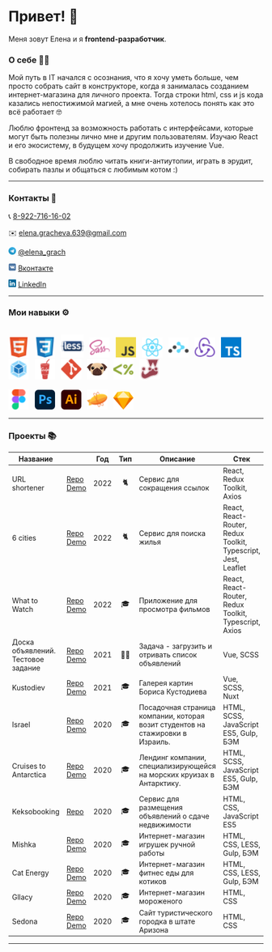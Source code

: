 <h1>Привет! 👋</h1>

Меня зовут Елена и я **frontend-разработчик**.

### О себе 👩‍💻

Мой путь в IT начался с осознания, что я хочу уметь больше, чем просто собрать сайт в конструкторе, когда я занималась созданием интернет-магазина для личного проекта. Тогда строки html, css и js кода казались непостижимой магией, а мне очень хотелось понять как это всё работает 🤓

Люблю фронтенд за возможность работать с интерфейсами, которые могут быть полезны лично мне и другим пользователям. Изучаю React и его экосистему, в будущем хочу продолжить изучение Vue.

В свободное время люблю читать книги-антиутопии, играть в эрудит, собирать пазлы и общаться с любимым котом :)

<hr />

### Контакты  💬
<p>📞 <a href='tel:89227161602'>8-922-716-16-02</a> </p>
<p>✉️ <a href='mailto:elena.gracheva.639@gmail.com'>elena.gracheva.639@gmail.com</a> </p>
<p><img src='img/icons/Telegram.svg' title='Telegram' alt='Telegram' width='15'> <a href='https://t.me/elena_grach'>@elena_grach</a></p>
<p><img src='img/icons/VK.svg' title='VK' alt='VK' width='15'> <a href='https://vk.me/elhane'>Вконтакте</a></p>
<p><img src='img/icons/LinkedIn.svg' title='LinkedIn' alt='LinkedIn' width='15'> <a href='https://www.linkedin.com/in/elena-gracheva-b21917215'>LinkedIn</a></p>

<hr />

### Мои навыки ⚙️
<div>
    <br/>
    <img src='img/icons/HTML.svg' title='HTML' alt='HTML' width='40'>&nbsp;&nbsp;
    <img src='img/icons/CSS.svg' title='CSS' alt='CSS' width='40'>&nbsp;&nbsp;
    <img src='img/icons/Less.svg' title='Less' alt='Less' width='45'>&nbsp;&nbsp;
    <img src='img/icons/SASS.svg' title='SASS / SCSS' alt='SASS / SCSS' width='40'>&nbsp;&nbsp;
    <img src='img/icons/Javascript.svg' title='JavaScript' alt='JavaScript' width='40'>&nbsp;&nbsp;
    <img src='img/icons/React.svg' title='React' alt='React' width='40'>&nbsp;&nbsp;
    <img src='img/icons/React-Router.svg' title='React Router' alt='React Router' width='40'>&nbsp;&nbsp;
    <img src='img/icons/Redux.svg' title='Redux' alt='Redux' width='40'>&nbsp;&nbsp;
    <img src='img/icons/Typescript.svg' title='TypeScript' alt='TypeScript' width='40'>&nbsp;
    <img src='img/icons/Webpack.svg' title='Webpack' alt='Webpack' width='40'>&nbsp;&nbsp;
    <img src='img/icons/Gulp.svg' title='Gulp' alt='Gulp' width='40'>&nbsp;&nbsp;
    <img src='img/icons/Git.svg' title='Git' alt='Git' width='40'>&nbsp;&nbsp;
    <img src='img/icons/PUG.svg' title='PUG' alt='PUG' width='40'>&nbsp;&nbsp;
    <img src='img/icons/EJS.svg' title='EJS' alt='EJS' width='40'>&nbsp;&nbsp;
    <img src='img/icons/Jest.svg' title='Jest' alt='Jest' width='40'>&nbsp;&nbsp;
    <br/><br/>
    <img src='img/icons/Figma.svg' title='Figma' alt='Figma' width='40'>&nbsp;&nbsp;
    <img src='img/icons/Adobe_Photoshop_CC.svg' title='Photoshop' alt='Photoshop' width='40'>&nbsp;&nbsp;
    <img src='img/icons/Adobe_Illustrator_CC.svg' title='Illustrator' alt='Illustrator' width='40'>&nbsp;&nbsp;
    <img src='img/icons/Zeplin.svg' title='Zeplin' alt='Zeplin' width='40'>&nbsp;&nbsp;
    <img src='img/icons/Sketch.svg' title='Sketch' alt='Sketch' width='40'>
    <br />
</div>
<hr />

### Проекты 📚

| Название                            |                                                                                                                 | Год  | Тип                                                   | Описание                                                                                                                                   | Стек                                                        |
|-------------------------------------|:----------------------------------------------------------------------------------------------------------------|------|-------------------------------------------------------|--------------------------------------------------------------------------------------------------------------------------------------------|-------------------------------------------------------------|
| URL shortener </br>                 | [Repo](https://github.com/elhane/url-shortener) [Demo](https://elhane.github.io/url-shortener)                  |  2022 | <div align='center' title='Pet project'>🐈</div>      | Сервис для сокращения ссылок                                                                                                               | React, Redux Toolkit, Axios                                 |
| 6 cities                            | [Repo](https://github.com/elhane/6-cities) [Demo](https://elhane.github.io/6-cities/)                           | 2022 | <div align='center' title='Pet project'>🐈</div>      | Сервис для поиска жилья                                                                                                                    | React, React-Router, Redux Toolkit, Typescript, Jest, Leaflet |
| What to Watch                       | [Repo](https://github.com/elhane/what-to-watch) [Demo](https://elhane.github.io/what-to-watch/)                 | 2022 | <div align='center' title='Training project'>🎓</div> | Приложение для просмотра фильмов                                                                                                           | React, React-Router, Redux Toolkit, Typescript, Axios       |
| Доска объявлений. Тестовое задание  | [Repo](https://github.com/elhane/guru-group) [Demo](https://test-guru-group.netlify.app/#/)                         | 2021 | <div align='center' title='Test project'>👩‍💻</div>  | Задача - загрузить и отривать список объявлений                                                                                            | Vue, SCSS                                               |
| Kustodiev                           | [Repo](https://github.com/elhane/kustodiev) [Demo](https://elhane.github.io/kustodiev/)                         | 2021 | <div align='center' title='Training project'>🎓</div> | Галерея картин Бориса Кустодиева                                                                                                           | Vue, SCSS, Nuxt                                             |
| Israel                              | [Repo](https://github.com/elhane/israel) [Demo](https://elhane.github.io/israel/)                               | 2020 | <div align='center' title='Training project'>🎓</div> | Посадочная страница компании, которая возит студентов на стажировки в Израиль.                                                             | HTML, SCSS, JavaScript ES5, Gulp, БЭМ                       |
| Cruises to Antarctica               | [Repo](https://github.com/elhane/cruises-to-antarctica) [Demo](https://elhane.github.io/cruises-to-antarctica/) | 2020 | <div align='center' title='Training project'>🎓</div> | Лендинг компании, специализирующейся на морских круизах в Антарктику.                                                                      | HTML, SCSS, JavaScript ES5, Gulp, БЭМ                       |
| Keksobooking                        | [Repo](https://github.com/elhane/283879-keksobooking-20)                                                        | 2020 | <div align='center' title='Training project'>🎓</div> | Сервис для размещения объявлений о сдаче недвижимости                                                                                      | HTML, CSS, JavaScript ES5                                   |
| Mishka                              | [Repo](https://github.com/elhane/mishka) [Demo](https://elhane.github.io/mishka/)                               | 2020 | <div align='center' title='Training project'>🎓</div> | Интернет-магазин игрушек ручной работы                                                                                                     | HTML, CSS, LESS, Gulp, БЭМ                                  |
| Cat Energy                          | [Repo](https://github.com/elhane/cat-energy) [Demo](https://elhane.github.io/cat-energy/)                       | 2020 | <div align='center' title='Training project'>🎓</div> | Интернет-магазин фитнес еды для котиков                                                                                                    | HTML, CSS, LESS, Gulp, БЭМ                                  |
| Gllacy                              | [Repo](https://github.com/elhane/gllacy) [Demo](https://elhane.github.io/gllacy/)                               | 2020 | <div align='center' title='Training project'>🎓</div> | Интернет-магазин мороженого                                                                                                                | HTML, CSS                                                   |
| Sedona                              | [Repo](https://github.com/elhane/sedona) [Demo](https://elhane.github.io/sedona/)                               | 2020 | <div align='center' title='Training project'>🎓</div> | Сайт туристического городка в штате Аризона                                                                                                | HTML, CSS                                                   |

<hr />

